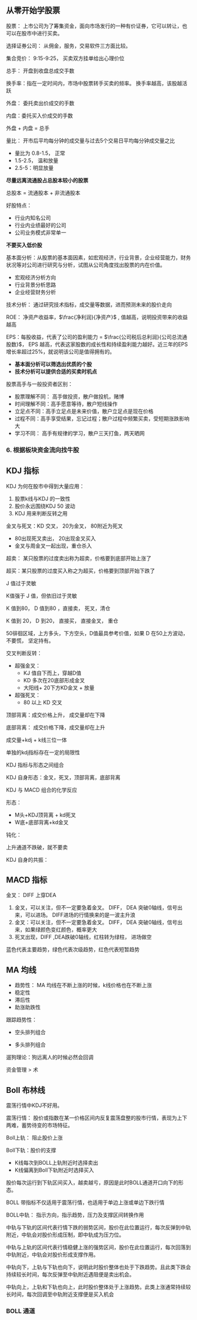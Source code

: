 ## 从零开始学股票

股票： 上市公司为了筹集资金，面向市场发行的一种有价证券，它可以转让，也可以在股市中进行买卖。

选择证券公司： 从佣金，服务，交易软件三方面比较。

集合竞价： 9:15-9:25， 买卖双方挂单给出心理价位

总手： 开盘到收盘总成交手数

换手率：指在一定时间内，市场中股票转手买卖的频率。 换手率越高，该股越活跃

外盘： 委托卖出价成交的手数

内盘：委托买入价成交的手数

外盘 + 内盘 = 总手

量比： 开市后平均每分钟的成交量与过去5个交易日平均每分钟成交量之比

- 量比为 0.8-1.5， 正常
- 1.5-2.5， 温和放量
- 2.5-5：明显放量

**尽量远离流通股占总股本较小的股票**

总股本 = 流通股本 + 非流通股本

好股特点：

- 行业内知名公司
- 行业内业绩最好的公司
- 公司业务模式非常单一

**不要买入低价股**

基本面分析：从股票的基本面因素，如宏观经济，行业背景，企业经营能力，财务状况等对公司进行研究与分析，试图从公司角度找出股票的内在价值。

- 宏观经济分析方向
- 行业背景分析思路
- 企业经营财务分析

技术分析： 通过研究技术指标，成交量等数据，进而预测未来的股价走向

ROE： 净资产收益率，$\frac{净利润}{净资产}$ , 值越高，说明投资带来的收益越高

EPS：每股收益，代表了公司的盈利能力 = $\frac{公司税后总利润}{公司总流通股数}$， EPS 越高，代表这家股数的成长性和持续盈利能力越好。近三年的EPS增长率超过25%，就说明该公司是值得拥有的。

- **基本面分析可以筛选出优质的个股**
- **技术分析可以提供合适的买卖时机点**

股票高手与一般投资者区别：

- 股票理解不同： 高手做投资，散户做投机，赌博
- 时间理解不同：高手愿意等待，散户短线操作
- 立足点不同：高手立足点是未来价值，散户立足点是现在价格
- 过程不同：高手享受结果，忘记过程；散户过程中频繁买卖，受短期涨跌影响大
- 学习不同： 高手有规律的学习，散户三天打鱼，两天晒网

### 6. 根据板块资金流向找牛股













## KDJ 指标

KDJ 为何在股市中得到大量应用：

1. 股票k线与KDJ 的一致性
2. 股价永远围绕KDJ 50 波动
3. KDJ 用来判断反转之用



金叉与死叉：KD 交叉， 20为金叉， 80附近为死叉

- 80出现死叉卖出， 20出现金叉买入
- 金叉与周金叉一起出现，重仓杀入



超卖： 某只股票的过度卖出称为超卖，价格要到底部开始上涨了

超买：某只股票的过度买入称之为超买，价格要到顶部开始下跌了

J 值过于灵敏

K值强于 J 值，但依旧过于灵敏

K 值到80， D 值到80 ，直接卖， 死叉，清仓

K 值到 20， D 到20， 直接买， 直接金叉， 重仓

50徘徊区域，上方多头，下方空头，D值最具参考价值，如果 D 在50上方波动，不要慌， 坚定持有。 



交叉判断反转：

- 超强金叉：
  - KJ 值自下而上，穿越D值
  - KD 多次在20底部形成金叉
  - 大阳线+ 20下方KD金叉 + 放量
- 超强死叉：
  - 80 以上 KD 交叉



顶部背离：成交价格上升， 成交量却在下降

底部背离： 成交价格下降，成交量却在上升



成交量+kdj + k线三位一体

单独的kdj指标存在一定的局限性

KDJ 指标与形态之间组合

 KDJ 自身形态：金叉，死叉，顶部背离，底部背离

KDJ 与 MACD 组合的化学反应



形态：

- M头+KDJ顶背离 + kd死叉
- W底+底部背离+kd金叉



钝化：

上升通道不跌破，就不要卖



KDJ 自身的共振：



## MACD 指标

金叉： DIFF 上穿DEA



1. 金叉，可以关注，但不一定要急着金叉。 DIFF， DEA 突破0轴线，信号出来，可以进场。 DIFF进场的行情换来的是一波主升浪
2. 金叉：可以关注，但不一定要急着金叉。 DIFF， DEA 突破0轴线，信号出来，如果绿颜色变红颜色，概率更大
3. 死叉出现，DIFF ,DEA跌破0轴线，红柱转为绿柱， 进场做空 



蓝色代表主要趋势，绿色代表次级趋势，红色代表短暂趋势





## MA 均线



- 趋势性： MA 均线在不断上涨的时候，k线价格也在不断上涨
- 稳定性
- 滞后性
- 助涨助跌性



跟踪趋势性：

- 空头排列组合

- 多头排列组合

遛狗理论：狗远离人的时候必然会回调

资金管理 > 术



## Boll 布林线

震荡行情中KDJ不好用。

震荡行情： 股价或指数在某一价格区间内反复震荡盘整的股市行情，表现为上下两难，蓄势待变的市场特征。

Boll上轨： 阻止股价上涨

Boll下轨：股价的支撑

- K线每次到BOLL上轨附近时选择卖出
- K线偏离到Boll下轨附近时选择买入

股价每次运行到下轨区间买入，越卖越亏，原因是此时BOLL通道开口向下的形态。

BOLL 带指标不仅适用于震荡行情，也适用于单边上涨或单边下跌行情

BOLL中轨： 指示方向，指示趋势，压力及支撑区间转换作用

中轨与下轨的区间代表行情下跌的弱势区间，股价在此位置运行，每次反弹到中轨附近，中轨会对股价形成压制，即中轨成为压力位。

中轨与上轨的区间代表行情稳健上涨的强势区间，股价在此位置运行，每次回落到中轨附近，中轨会对股价形成支撑作用。

中轨向下，上轨与下轨也向下，说明此时股价整体也处于下跌趋势。且此类下跌会持续较长时间，每次反弹至中轨附近遇阻便是卖出机会。

中轨向上，上轨和下轨也向上，此时股价整体处于上涨趋势。此类上涨通常持续较长时间，每次回调至中轨附近支撑便是买入机会

### BOLL 通道















